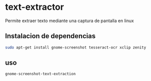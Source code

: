# text-extractor
Permite extraer texto mediante una captura de pantalla en linux

## Instalacion de dependencias
```bash
sudo apt-get install gnome-screenshot tesseract-ocr xclip zenity
```
## uso
```bash
gnome-screenshot-text-extraction
```

